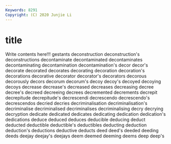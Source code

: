 ```yaml
---
Keywords: 8291
Copyright: (C) 2020 Junjie Li
---
```


# title

Write contents here!!!
gestants 
deconstruction
deconstruction's 
deconstructions 
decontaminate 
decontaminated 
decontaminates 
decontaminating 
decontamination 
decontamination's 
decor 
decor's
decorate 
decorated 
decorates 
decorating 
decoration 
decoration's 
decorations 
decorative 
decorator 
decorator's
decorators 
decorous 
decorously 
decors 
decorum 
decorum's 
decoy 
decoy's 
decoyed 
decoying
decoys 
decrease 
decrease's 
decreased 
decreases 
decreasing 
decree 
decree's 
decreed 
decreeing
decrees 
decremented 
decrements 
decrepit 
decrepitude 
decrepitude's 
decrescendi 
decrescendo 
decrescendo's 
decrescendos
decried 
decries 
decriminalisation 
decriminalisation's 
decriminalise 
decriminalised 
decriminalises 
decriminalising 
decry 
decrying
decryption 
dedicate 
dedicated 
dedicates 
dedicating 
dedication 
dedication's 
dedications 
deduce 
deduced
deduces 
deducible 
deducing 
deduct 
deducted 
deductible 
deductible's 
deductibles 
deducting 
deduction
deduction's 
deductions 
deductive 
deducts 
deed 
deed's 
deeded 
deeding 
deeds 
deejay
deejay's 
deejays 
deem 
deemed 
deeming 
deems 
deep 
deep's 
